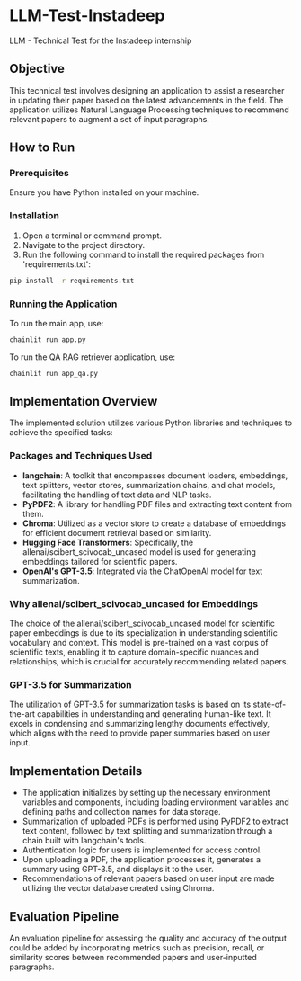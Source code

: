 # LLM-Test-Instadeep
LLM - Technical Test for the Instadeep internship

## Objective
This technical test involves designing an application to assist a researcher in updating their paper based on the latest advancements in the field. The application utilizes Natural Language Processing techniques to recommend relevant papers to augment a set of input paragraphs.

## How to Run

### Prerequisites
Ensure you have Python installed on your machine.

### Installation
1. Open a terminal or command prompt.
2. Navigate to the project directory.
3. Run the following command to install the required packages from 'requirements.txt':
```bash
pip install -r requirements.txt
```
   
### Running the Application
To run the main app, use:
```bash
chainlit run app.py
```

To run the QA RAG retriever application, use:
```bash
chainlit run app_qa.py
```

## Implementation Overview
The implemented solution utilizes various Python libraries and techniques to achieve the specified tasks:

### Packages and Techniques Used
* **langchain**: A toolkit that encompasses document loaders, embeddings, text splitters, vector stores, summarization chains, and chat models, facilitating the handling of text data and NLP tasks.<br>
* **PyPDF2**: A library for handling PDF files and extracting text content from them.<br>
* **Chroma**: Utilized as a vector store to create a database of embeddings for efficient document retrieval based on similarity.<br>
* **Hugging Face Transformers**: Specifically, the allenai/scibert_scivocab_uncased model is used for generating embeddings tailored for scientific papers.<br>
* **OpenAI's GPT-3.5**: Integrated via the ChatOpenAI model for text summarization.

### Why allenai/scibert_scivocab_uncased for Embeddings
The choice of the allenai/scibert_scivocab_uncased model for scientific paper embeddings is due to its specialization in understanding scientific vocabulary and context. This model is pre-trained on a vast corpus of scientific texts, enabling it to capture domain-specific nuances and relationships, which is crucial for accurately recommending related papers.

### GPT-3.5 for Summarization
The utilization of GPT-3.5 for summarization tasks is based on its state-of-the-art capabilities in understanding and generating human-like text. It excels in condensing and summarizing lengthy documents effectively, which aligns with the need to provide paper summaries based on user input.

## Implementation Details
* The application initializes by setting up the necessary environment variables and components, including loading environment variables and defining paths and collection names for data storage.<br>
* Summarization of uploaded PDFs is performed using PyPDF2 to extract text content, followed by text splitting and summarization through a chain built with langchain's tools.<br>
* Authentication logic for users is implemented for access control.<br>
* Upon uploading a PDF, the application processes it, generates a summary using GPT-3.5, and displays it to the user.<br>
* Recommendations of relevant papers based on user input are made utilizing the vector database created using Chroma.<br>

## Evaluation Pipeline
An evaluation pipeline for assessing the quality and accuracy of the output could be added by incorporating metrics such as precision, recall, or similarity scores between recommended papers and user-inputted paragraphs.
